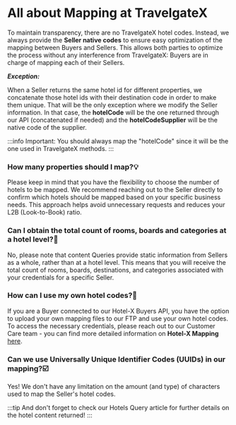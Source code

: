 ﻿---
sidebar_position: 5
---

# All about Mapping at TravelgateX

To maintain transparency, there are no TravelgateX hotel codes. Instead, we always provide the **Seller native codes** to ensure easy optimization of the mapping between Buyers and Sellers. This allows both parties to optimize the process without any interference from TravelgateX: Buyers are in charge of mapping each of their Sellers.

**_Exception:_**

When a Seller returns the same hotel id for different properties, we concatenate those hotel ids with their destination code in order to make them unique. That will be the only exception where we modify the Seller information. In that case, the **hotelCode** will be the one returned through our API (concatenated if needed) and the **hotelCodeSupplier** will be the native code of the supplier.

:::info Important:
You should always map the "hotelCode" since it will be the one used in TravelgateX methods.
:::

### How many properties should I map?💡
Please keep in mind that you have the flexibility to choose the number of hotels to be mapped. We recommend reaching out to the Seller directly to confirm which hotels should be mapped based on your specific business needs. This approach helps avoid unnecessary requests and reduces your L2B (Look-to-Book) ratio.

### Can I obtain the total count of rooms, boards and categories at a hotel level?🏨
No, please note that content Queries provide static information from Sellers as a whole, rather than at a hotel level. This means that you will receive the total count of rooms, boards, destinations, and categories associated with your credentials for a specific Seller.

### How can I use my own hotel codes?🚀
If you are a Buyer connected to our Hotel-X Buyers API, you have the option to upload your own mapping files to our FTP and use your own hotel codes. To access the necessary credentials, please reach out to our Customer Care team - you can find more detailed information on **Hotel-X Mapping** [here](/docs/apis/for-buyers/hotel-x-pull-buyers-api/plugins/mapping).

### Can we use Universally Unique Identifier Codes (UUIDs) in our mapping?☑️
Yes! We don't have any limitation on the amount (and type) of characters used to map the Seller's hotel codes.

:::tip
And don't forget to check our Hotels Query article for further details on the hotel content returned!
:::